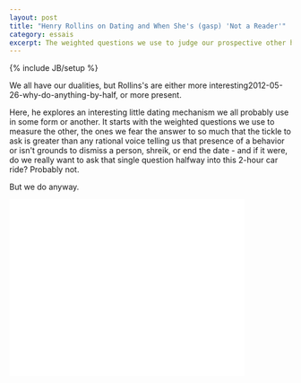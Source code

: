 ```yaml
---
layout: post
title: "Henry Rollins on Dating and When She's (gasp) 'Not a Reader'"
category: essais
excerpt: The weighted questions we use to judge our prospective other half.
---
```

{% include JB/setup %}

We all have our dualities, but Rollins's are either more interesting2012-05-26-why-do-anything-by-half, or more present.  

Here, he explores an interesting little dating mechanism we all probably use in some form or another. It starts with the weighted questions we use to measure the other, the ones we fear the answer to so much that the tickle to ask is greater than any rational voice telling us that presence of a behavior or isn't grounds to dismiss a person, shreik, or end the date - and if it were, do we really want to ask that single question halfway into this 2-hour car ride? Probably not.  

But we do anyway.  

<iframe width="420" height="315" src="//www.youtube.com/embed/W9S5-EB8dR8" frameborder="0"> </iframe>

<a href="https://plus.google.com/+VincentBarr0?rel=author"></a>